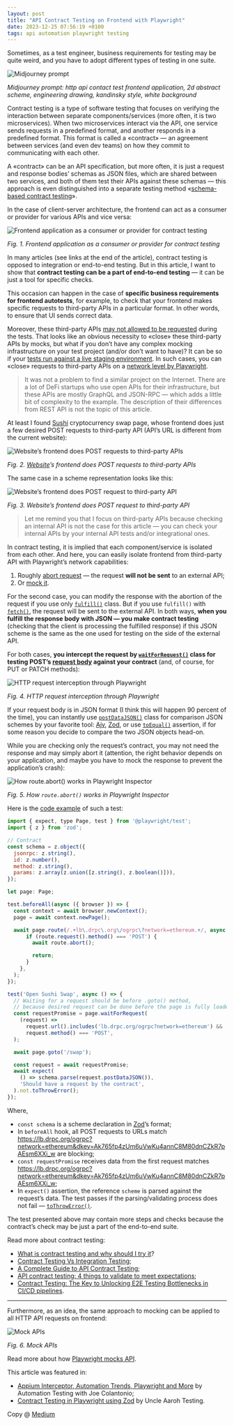 ```yaml
---
layout: post
title: "API Contract Testing on Frontend with Playwright"
date: 2023-12-25 07:56:19 +0100
tags: api automation playwright testing
---
```


Sometimes, as a test engineer, business requirements for testing may be quite weird, and you have to adopt different types of testing in one suite.

![Midjourney prompt](/assets/2023-12-25/00-cover.jpg)

_Midjourney prompt: http api contact test frontend application, 2d abstract scheme, engineering drawing, kandinsky style, white background_

Contract testing is a type of software testing that focuses on verifying the interaction between separate components/services (more often, it is two microservices). When two microservices interact via the API, one service sends requests in a predefined format, and another responds in a predefined format. This format is called a «contract» — an agreement between services (and even dev teams) on how they commit to communicating with each other.

A «contract» can be an API specification, but more often, it is just a request and response bodies’ schemas as JSON files, which are shared between two services, and both of them test their APIs against these schemas — this approach is even distinguished into a separate testing method «[schema-based contract testing](https://pactflow.io/blog/contract-testing-using-json-schemas-and-open-api-part-1/)».

In the case of client-server architecture, the frontend can act as a consumer or provider for various APIs and vice versa:

![Frontend application as a consumer or provider for contract testing](/assets/2023-12-25/01-contract-provider-consumer.png)

_Fig. 1. Frontend application as a consumer or provider for contract testing_

In many articles (see links at the end of the article), contract testing is opposed to integration or end-to-end testing. But in this article, I want to show that **contract testing can be a part of end-to-end testing** — it can be just a tool for specific checks.

This occasion can happen in the case of **specific business requirements for frontend autotests**, for example, to check that your frontend makes specific requests to third-party APIs in a particular format. In other words, to ensure that UI sends correct data.

Moreover, these third-party APIs [may not allowed to be requested](https://adequatica.github.io/2022/12/22/layers-of-defense-against-data-modification.html) during the tests. That looks like an obvious necessity to «close» these third-party APIs by mocks, but what if you don’t have any complex mocking infrastructure on your test project (and/or don’t want to have)? It can be so if your [tests run against a live staging environment](https://adequatica.github.io/2023/12/04/pros-and-cons-of-the-ways-of-end-to-end-automated-testing-in-ci.html). In such cases, you can «close» requests to third-party APIs on a [network level by Playwright](https://playwright.dev/docs/network).

> It was not a problem to find a similar project on the Internet. There are a lot of DeFi startups who use open APIs for their infrastructure, but these APIs are mostly GraphQL and JSON-RPC — which adds a little bit of complexity to the example. The description of their differences from REST API is not the topic of this article.

At least I found [Sushi](https://www.sushi.com/swap) cryptocurrency swap page, whose frontend does just a few desired POST requests to third-party API (API’s URL is different from the current website):

![Website’s frontend does POST requests to third-party APIs](/assets/2023-12-25/02-sushi-swap.png)

_Fig. 2. [Website](https://www.sushi.com/swap)’s frontend does POST requests to third-party APIs_

The same case in a scheme representation looks like this:

![Website’s frontend does POST request to third-party API](/assets/2023-12-25/03-contract-third-party.png)

_Fig. 3. Website’s frontend does POST request to third-party API_

> Let me remind you that I focus on third-party APIs because checking an internal API is not the case for this article — you can check your internal APIs by your internal API tests and/or integrational ones.

In contract testing, it is implied that each component/service is isolated from each other. And here, you can easily isolate frontend from third-party API with Playwright’s network capabilities:

1. Roughly [abort request](https://playwright.dev/docs/network#abort-requests) — the request **will not be sent** to an external API;
2. Or [mock it](https://playwright.dev/docs/mock#mock-api-requests).

For the second case, you can modify the response with the abortion of the request if you use only [`fulfill()`](https://playwright.dev/docs/api/class-route#route-fulfill) class. But if you use `fulfill()` with [`fetch()`](https://playwright.dev/docs/api/class-route#route-fetch), the request will be sent to the external API. In both ways, **when you fulfill the response body with JSON — you make contract testing** (checking that the client is processing the fulfilled response) if this JSON scheme is the same as the one used for testing on the side of the external API.

For both cases, **you intercept the request by [`waitForRequest()`](https://playwright.dev/docs/api/class-page#page-wait-for-request) class for testing POST’s [request body](https://playwright.dev/docs/api/class-request#request-post-data) against your contract** (and, of course, for PUT or PATCH methods):

![HTTP request interception through Playwright](/assets/2023-12-25/04-http-request-interception-through-playwright.png)

_Fig. 4. HTTP request interception through Playwright_

If your request body is in JSON format (I think this will happen 90 percent of the time), you can instantly use [`postDataJSON()`](https://playwright.dev/docs/api/class-request#request-post-data-json) class for comparison JSON schemes by your favorite tool: [Ajv](https://ajv.js.org/json-schema.html), [Zod](https://zod.dev/), or use [`toEqual()`](https://playwright.dev/docs/api/class-genericassertions#generic-assertions-to-equal) assertion, if for some reason you decide to compare the two JSON objects head-on.

While you are checking only the request’s contract, you may not need the response and may simply abort it (attention, the right behavior depends on your application, and maybe you have to mock the response to prevent the application’s crash):

![How route.abort() works in Playwright Inspector](/assets/2023-12-25/05-sushi-swap-abort.png)

_Fig. 5. How `route.abort()` works in Playwright Inspector_

Here is the [code example](https://github.com/adequatica/ui-testing/blob/main/tests/sushi-swap-contract-testing.spec.ts) of such a test:

```javascript
import { expect, type Page, test } from '@playwright/test';
import { z } from 'zod';

// Contract
const schema = z.object({
  jsonrpc: z.string(),
  id: z.number(),
  method: z.string(),
  params: z.array(z.union([z.string(), z.boolean()])),
});

let page: Page;

test.beforeAll(async ({ browser }) => {
  const context = await browser.newContext();
  page = await context.newPage();

  await page.route(/.+lb\.drpc\.org\/ogrpc\?network=ethereum.+/, async (route) => {
      if (route.request().method() === 'POST') {
        await route.abort();

        return;
      }
    },
  );
});

test('Open Sushi Swap', async () => {
  // Waiting for a request should be before .goto() method,
  // because desired request can be done before the page is fully loaded.
  const requestPromise = page.waitForRequest(
    (request) =>
      request.url().includes('lb.drpc.org/ogrpc?network=ethereum') &&
      request.method() === 'POST',
  );

  await page.goto('/swap');

  const request = await requestPromise;
  await expect(
    () => schema.parse(request.postDataJSON()),
    'Should have a request by the contract',
  ).not.toThrowError();
});
```

Where,

- `const schema` is a scheme declaration in [Zod](https://zod.dev/)’s format;
- In `beforeAll` hook, all POST requests to URLs match https://lb.drpc.org/ogrpc?network=ethereum&dkey=Ak765fp4zUm6uVwKu4annC8M80dnCZkR7pAEsm6XXi_w are blocking;
- `const requestPromise` receives data from the first request matches https://lb.drpc.org/ogrpc?network=ethereum&dkey=Ak765fp4zUm6uVwKu4annC8M80dnCZkR7pAEsm6XXi_w;
- In `expect()` assertion, the reference `scheme` is parsed against the request’s data. The test passes if the parsing/validating process does not fail — [`toThrowError()`](https://jestjs.io/docs/expect#tothrowerror).

The test presented above may contain more steps and checks because the contract’s check may be just a part of the end-to-end suite.

Read more about contract testing:

- [What is contract testing and why should I try it](https://pactflow.io/blog/what-is-contract-testing/)?
- [Contract Testing Vs Integration Testing](https://pactflow.io/blog/contract-testing-vs-integration-testing/);
- [A Complete Guide to API Contract Testing](https://testsigma.com/blog/api-contract-testing/);
- [API contract testing: 4 things to validate to meet expectations](https://blog.postman.com/api-contract-testing-4-things-to-validate/);
- [Contract Testing: The Key to Unlocking E2E Testing Bottlenecks in CI/CD pipelines](https://www.youtube.com/watch?v=RSl_JcWKE3M).

---

Furthermore, as an idea, the same approach to mocking can be applied to all HTTP API requests on frontend:

![Mock APIs](/assets/2023-12-25/06-contract-mock-apis.png)

_Fig. 6. Mock APIs_

Read more about how [Playwright mocks API](https://playwright.dev/docs/mock).

This article was featured in:

- [Appium Interceptor, Automation Trends, Playwright and More](https://www.youtube.com/watch?v=GNxuqakgkgs) by Automation Testing with Joe Colantonio;
- [Contract Testing in Playwright using Zod](https://www.youtube.com/watch?v=jtg4By7I8XI) by Uncle Aaroh Testing.

Copy @ [Medium](https://adequatica.medium.com/api-contract-testing-on-frontend-with-playwright-4509b74b3008)
